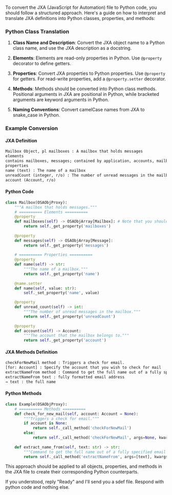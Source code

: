 To convert the JXA (JavaScript for Automation) file to Python code, you should follow a structured approach. Here's a guide on how to interpret and translate JXA definitions into Python classes, properties, and methods:

### Python Class Translation

1. **Class Name and Description**: Convert the JXA object name to a Python class name, and use the JXA description as a docstring.

2. **Elements**: Elements are read-only properties in Python. Use `@property` decorator to define getters.

3. **Properties**: Convert JXA properties to Python properties. Use `@property` for getters. For read-write properties, add a `@property.setter` decorator.

4. **Methods**: Methods should be converted into Python class methods. Positional arguments in JXA are positional in Python, while bracketed arguments are keyword arguments in Python.

5. **Naming Conventions**: Convert camelCase names from JXA to snake_case in Python.

### Example Conversion

#### JXA Definition

```txt
Mailbox Object, pl mailboxes : A mailbox that holds messages
elements
contains mailboxes, messages; contained by application, accounts, mailboxes.
properties
name (text) : The name of a mailbox
unreadCount (integer, r/o) : The number of unread messages in the mailbox
account (Account, r/o)
```

#### Python Code

```python
class Mailbox(OSAObjProxy):
    """A mailbox that holds messages."""
    # ========== Elements ==========
    @property
    def mailboxes(self) -> OSAObjArray[Mailbox]: # Note that you should use OSAObjArray for lists of objects
        return self._get_property('mailboxes')
    
    @property
    def messages(self) -> OSAObjArray[Message]:
        return self._get_property('messages')
    
    # ========== Properties ==========
    @property
    def name(self) -> str:
        """The name of a mailbox."""
        return self._get_property('name')
    
    @name.setter
    def name(self, value: str):
        self._set_property('name', value)

    @property
    def unread_count(self) -> int:
        """The number of unread messages in the mailbox."""
        return self._get_property('unreadCount')
    
    @property
    def account(self) -> Account:
        """The account that the mailbox belongs to."""
        return self._get_property('account')
```

#### JXA Methods Definition

```txt
checkForNewMail method : Triggers a check for email.
[for: Account] : Specify the account that you wish to check for mail
extractNameFrom method : Command to get the full name out of a fully specified email address.
extractNameFrom text : fully formatted email address
→ text : the full name
```

#### Python Methods

```python
class Example(OSAObjProxy):
    # ========== Methods ==========
    def check_for_new_mail(self, account: Account = None):
        """Triggers a check for email."""
        if account is None:
            return self._call_method('checkForNewMail')
        else:
            return self._call_method('checkForNewMail', args=None, kwargs={'for': account})
    
    def extract_name_from(self, text: str) -> str:
        """Command to get the full name out of a fully specified email address."""
        return self._call_method('extractNameFrom', args=[text], kwargs=None)
```

This approach should be applied to all objects, properties, and methods in the JXA file to create their corresponding Python counterparts.

If you understood, reply "Ready" and I'll send you a sdef file. Respond with python code and nothing else.
